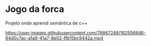 # Jogo da forca
Projeto onde aprendi semântica de c++

https://user-images.githubusercontent.com/78867248/162556846-94d0c7ac-a1a9-41a7-8e02-ffb15bc9442a.mp4
